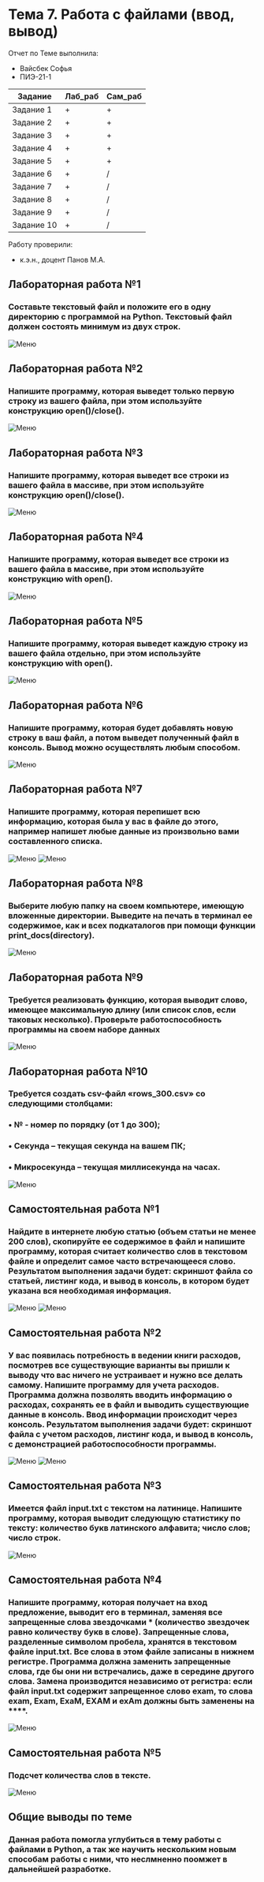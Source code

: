 # Тема 7. Работа с файлами (ввод, вывод) 
Отчет по Теме выполнила:
- Вайсбек Софья
- ПИЭ-21-1

| Задание | Лаб_раб | Сам_раб |
| ------ | ------ | ------ |
| Задание 1 | + | + |
| Задание 2 | + | + |
| Задание 3 | + | + |
| Задание 4 | + | + |
| Задание 5 | + | + |
| Задание 6 | + | / |
| Задание 7 | + | / |
| Задание 8 | + | / |
| Задание 9 | + | / |
| Задание 10 | + | / |

Работу проверили:
- к.э.н., доцент Панов М.А.

## Лабораторная работа №1
### Составьте текстовый файл и положите его в одну директорию с программой на Python. Текстовый файл должен состоять минимум из двух строк.
![Меню](https://github.com/SofyaVaisbek/Pro/blob/58350de99ddb2d3139847236300d0dea63271c16/Pic/laba1.png)

## Лабораторная работа №2
### Напишите программу, которая выведет только первую строку из вашего файла, при этом используйте конструкцию open()/close().
![Меню](https://github.com/SofyaVaisbek/Pro/blob/58350de99ddb2d3139847236300d0dea63271c16/Pic/laba2.png)

## Лабораторная работа №3
### Напишите программу, которая выведет все строки из вашего файла в массиве, при этом используйте конструкцию open()/close().
![Меню](https://github.com/SofyaVaisbek/Pro/blob/58350de99ddb2d3139847236300d0dea63271c16/Pic/laba3.png)

## Лабораторная работа №4
### Напишите программу, которая выведет все строки из вашего файла в массиве, при этом используйте конструкцию with open().
![Меню](https://github.com/SofyaVaisbek/Pro/blob/58350de99ddb2d3139847236300d0dea63271c16/Pic/laba4.png)

## Лабораторная работа №5
### Напишите программу, которая выведет каждую строку из вашего файла отдельно, при этом используйте конструкцию with open().
![Меню](https://github.com/SofyaVaisbek/Pro/blob/58350de99ddb2d3139847236300d0dea63271c16/Pic/laba5.png)

## Лабораторная работа №6
### Напишите программу, которая будет добавлять новую строку в ваш файл, а потом выведет полученный файл в консоль. Вывод можно осуществлять любым способом. 
![Меню](https://github.com/SofyaVaisbek/Pro/blob/58350de99ddb2d3139847236300d0dea63271c16/Pic/laba6.png)

## Лабораторная работа №7
### Напишите программу, которая перепишет всю информацию, которая была у вас в файле до этого, например напишет любые данные из произвольно вами составленного списка. 
![Меню](https://github.com/SofyaVaisbek/Pro/blob/58350de99ddb2d3139847236300d0dea63271c16/Pic/laba7_1.png)
![Меню](https://github.com/SofyaVaisbek/Pro/blob/58350de99ddb2d3139847236300d0dea63271c16/Pic/laba7_2.png)

## Лабораторная работа №8
### Выберите любую папку на своем компьютере, имеющую вложенные директории. Выведите на печать в терминал ее содержимое, как и всех подкаталогов при помощи функции print_docs(directory).
![Меню](https://github.com/SofyaVaisbek/Pro/blob/58350de99ddb2d3139847236300d0dea63271c16/Pic/laba8.png)

## Лабораторная работа №9
### Требуется реализовать функцию, которая выводит слово, имеющее максимальную длину (или список слов, если таковых несколько). Проверьте работоспособность программы на своем наборе данных
![Меню](https://github.com/SofyaVaisbek/Pro/blob/58350de99ddb2d3139847236300d0dea63271c16/Pic/laba9.png)

## Лабораторная работа №10
### Требуется создать csv-файл «rows_300.csv» со следующими столбцами:
### •	№ - номер по порядку (от 1 до 300);
### •	Секунда – текущая секунда на вашем ПК;
### •	Микросекунда – текущая миллисекунда на часах.
![Меню](https://github.com/SofyaVaisbek/Pro/blob/58350de99ddb2d3139847236300d0dea63271c16/Pic/laba10.png)

## Самостоятельная работа №1
### Найдите в интернете любую статью (объем статьи не менее 200 слов), скопируйте ее содержимое в файл и напишите программу, которая считает количество слов в текстовом файле и определит самое часто встречающееся слово. Результатом выполнения задачи будет: скриншот файла со статьей, листинг кода, и вывод в консоль, в котором будет указана вся необходимая информация.
![Меню](https://github.com/SofyaVaisbek/Pro/blob/58350de99ddb2d3139847236300d0dea63271c16/Pic/sama1.png)
![Меню](https://github.com/SofyaVaisbek/Pro/blob/58350de99ddb2d3139847236300d0dea63271c16/Pic/kotiki.png)

## Самостоятельная работа №2
### У вас появилась потребность в ведении книги расходов, посмотрев все существующие варианты вы пришли к выводу что вас ничего не устраивает и нужно все делать самому. Напишите программу для учета расходов. Программа должна позволять вводить информацию о расходах, сохранять ее в файл и выводить существующие данные в консоль. Ввод информации происходит через консоль. Результатом выполнения задачи будет: скриншот файла с учетом расходов, листинг кода, и вывод в консоль, с демонстрацией работоспособности программы.
![Меню](https://github.com/SofyaVaisbek/Pro/blob/58350de99ddb2d3139847236300d0dea63271c16/Pic/sama2_1.png)
![Меню](https://github.com/SofyaVaisbek/Pro/blob/58350de99ddb2d3139847236300d0dea63271c16/Pic/sama2_2.png)

## Самостоятельная работа №3
### Имеется файл input.txt с текстом на латинице. Напишите программу, которая выводит следующую статистику по тексту: количество букв латинского алфавита; число слов; число строк.
![Меню](https://github.com/SofyaVaisbek/Pro/blob/58350de99ddb2d3139847236300d0dea63271c16/Pic/sama3.png)

## Самостоятельная работа №4
### Напишите программу, которая получает на вход предложение, выводит его в терминал, заменяя все запрещенные слова звездочками * (количество звездочек равно количеству букв в слове). Запрещенные слова, разделенные символом пробела, хранятся в текстовом файле input.txt. Все слова в этом файле записаны в нижнем регистре. Программа должна заменить запрещенные слова, где бы они ни встречались, даже в середине другого слова. Замена производится независимо от регистра: если файл input.txt содержит запрещенное слово exam, то слова exam, Exam, ExaM, EXAM и exAm должны быть заменены на ****.
![Меню](https://github.com/SofyaVaisbek/Pro/blob/58350de99ddb2d3139847236300d0dea63271c16/Pic/sama4.png)

## Самостоятельная работа №5
### Подсчет количества слов в тексте.
![Меню](https://github.com/SofyaVaisbek/Pro/blob/58350de99ddb2d3139847236300d0dea63271c16/Pic/sama5.png)

## Общие выводы по теме
### Данная работа помогла углубиться в тему работы с файлами в Python, а так же научить нескольким новым способам работы с ними, что неслмненно поомжет в дальнейшей разработке.
